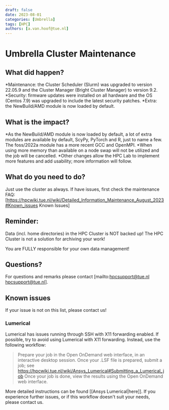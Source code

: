 ```yaml
---
draft: false 
date: 2023-08-01
categories: [Umbrella]
tags: [HPC]
authors: [a.van.hoof@tue.nl]
---
```


# Umbrella Cluster Maintenance

## What did happen?

*Maintenance: the Cluster Scheduler (Slurm) was upgraded to version 22.05.9 and the Cluster Manager (Bright Cluster Manager) to version 9.2.
*Security: firmware updates were installed on all hardware and the OS (Centos 7.9) was upgraded to include the latest security patches.
*Extra: the NewBuild/AMD module is now loaded by default.

<!-- more -->

## What is the impact?

*As the NewBuild/AMD module is now loaded by default, a lot of extra modules are available by default, ScyPy, PyTorch and R, just to name a few. The foss/2022a module has a more recent GCC and OpenMPI.
*When using more memory than available on a node swap will not be utilized and the job will be cancelled.
*Other changes allow the HPC Lab to implement more features and add usability; more information will follow.

## What do you need to do?
Just use the cluster as always. If have issues, first check the maintenance FAQ: [https://hpcwiki.tue.nl/wiki/Detailed_Information_Maintenance_August_2023#Known_issues Known Issues]

## Reminder:
Data (incl. home directories) in the HPC Cluster is NOT backed up! The HPC Cluster is not a solution for archiving your work!

You are FULLY responsible for your own data management!

## Questions?
For questions and remarks please contact [mailto:hpcsupport@tue.nl hpcsupport@tue.nl].

## Known issues

If your issue is not on this list, please contact us!

### Lumerical
Lumerical has issues running through SSH with X11 forwarding enabled. If possible, try to avoid using Lumerical with X11 forwarding. Instead, use the following workflow:

> Prepare your job in the Open OnDemand web interface, in an interactive desktop session.
> Once your .LSF file is prepared, submit a job; see https://hpcwiki.tue.nl/wiki/Ansys_Lumerical#Submitting_a_Lumerical_job
> Once your job is done, view the results using the Open OnDemand web interface.

More detailed instructions can be found [[Ansys Lumerical|here]]. If you experience further issues, or if this workflow doesn't suit your needs, please contact us.
